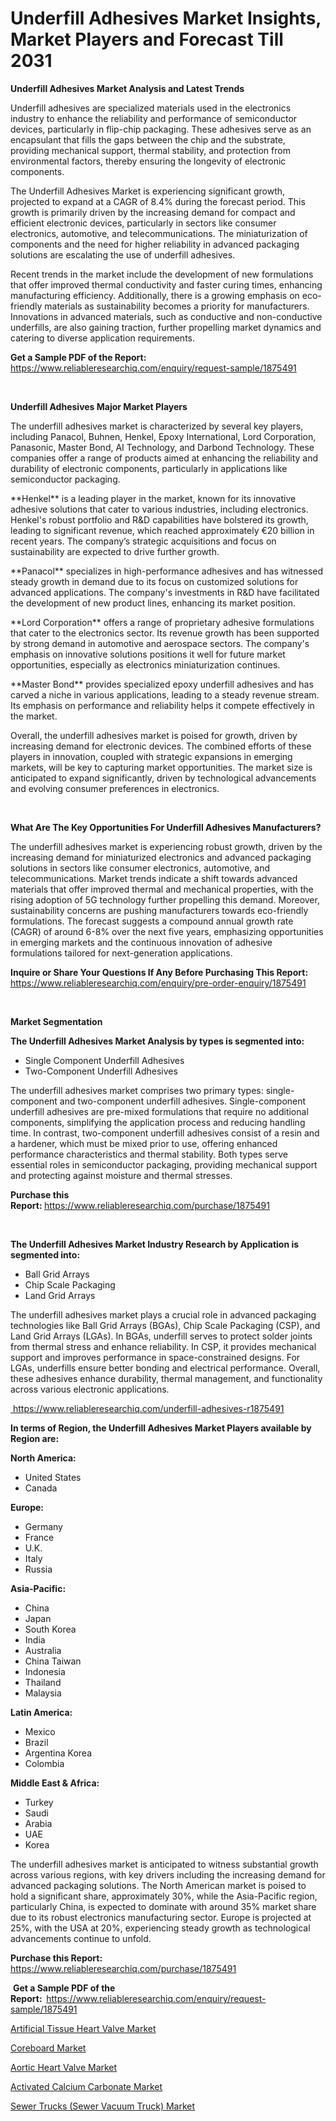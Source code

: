 <p><h1>Underfill Adhesives Market Insights, Market Players and Forecast Till 2031</h1></p><p><strong>Underfill Adhesives Market Analysis and Latest Trends</strong></p>
<p><p>Underfill adhesives are specialized materials used in the electronics industry to enhance the reliability and performance of semiconductor devices, particularly in flip-chip packaging. These adhesives serve as an encapsulant that fills the gaps between the chip and the substrate, providing mechanical support, thermal stability, and protection from environmental factors, thereby ensuring the longevity of electronic components.</p><p>The Underfill Adhesives Market is experiencing significant growth, projected to expand at a CAGR of 8.4% during the forecast period. This growth is primarily driven by the increasing demand for compact and efficient electronic devices, particularly in sectors like consumer electronics, automotive, and telecommunications. The miniaturization of components and the need for higher reliability in advanced packaging solutions are escalating the use of underfill adhesives.</p><p>Recent trends in the market include the development of new formulations that offer improved thermal conductivity and faster curing times, enhancing manufacturing efficiency. Additionally, there is a growing emphasis on eco-friendly materials as sustainability becomes a priority for manufacturers. Innovations in advanced materials, such as conductive and non-conductive underfills, are also gaining traction, further propelling market dynamics and catering to diverse application requirements.</p></p>
<p><strong>Get a Sample PDF of the Report:&nbsp;</strong> <a href="https://www.reliableresearchiq.com/enquiry/request-sample/1875491?utm_campaign=1119&utm_medium=2&utm_source=Github&utm_content=ia&utm_term=11112024&utm_id=underfill-adhesives">https://www.reliableresearchiq.com/enquiry/request-sample/1875491</a></p>
<p>&nbsp;</p>
<p><strong>Underfill Adhesives Major Market Players</strong></p>
<p><p>The underfill adhesives market is characterized by several key players, including Panacol, Buhnen, Henkel, Epoxy International, Lord Corporation, Panasonic, Master Bond, AI Technology, and Darbond Technology. These companies offer a range of products aimed at enhancing the reliability and durability of electronic components, particularly in applications like semiconductor packaging.</p><p>**Henkel** is a leading player in the market, known for its innovative adhesive solutions that cater to various industries, including electronics. Henkel's robust portfolio and R&D capabilities have bolstered its growth, leading to significant revenue, which reached approximately €20 billion in recent years. The company’s strategic acquisitions and focus on sustainability are expected to drive further growth.</p><p>**Panacol** specializes in high-performance adhesives and has witnessed steady growth in demand due to its focus on customized solutions for advanced applications. The company's investments in R&D have facilitated the development of new product lines, enhancing its market position.</p><p>**Lord Corporation** offers a range of proprietary adhesive formulations that cater to the electronics sector. Its revenue growth has been supported by strong demand in automotive and aerospace sectors. The company's emphasis on innovative solutions positions it well for future market opportunities, especially as electronics miniaturization continues.</p><p>**Master Bond** provides specialized epoxy underfill adhesives and has carved a niche in various applications, leading to a steady revenue stream. Its emphasis on performance and reliability helps it compete effectively in the market.</p><p>Overall, the underfill adhesives market is poised for growth, driven by increasing demand for electronic devices. The combined efforts of these players in innovation, coupled with strategic expansions in emerging markets, will be key to capturing market opportunities. The market size is anticipated to expand significantly, driven by technological advancements and evolving consumer preferences in electronics.</p></p>
<p>&nbsp;</p>
<p><strong>What Are The Key Opportunities For Underfill Adhesives Manufacturers?</strong></p>
<p><p>The underfill adhesives market is experiencing robust growth, driven by the increasing demand for miniaturized electronics and advanced packaging solutions in sectors like consumer electronics, automotive, and telecommunications. Market trends indicate a shift towards advanced materials that offer improved thermal and mechanical properties, with the rising adoption of 5G technology further propelling this demand. Moreover, sustainability concerns are pushing manufacturers towards eco-friendly formulations. The forecast suggests a compound annual growth rate (CAGR) of around 6-8% over the next five years, emphasizing opportunities in emerging markets and the continuous innovation of adhesive formulations tailored for next-generation applications.</p></p>
<p><strong>Inquire or Share Your Questions If Any Before Purchasing This Report:</strong> <a href="https://www.reliableresearchiq.com/enquiry/pre-order-enquiry/1875491?utm_campaign=1119&utm_medium=2&utm_source=Github&utm_content=ia&utm_term=11112024&utm_id=underfill-adhesives">https://www.reliableresearchiq.com/enquiry/pre-order-enquiry/1875491</a></p>
<p>&nbsp;</p>
<p><strong>Market Segmentation</strong></p>
<p><strong>The Underfill Adhesives Market Analysis by types is segmented into:</strong></p>
<p><ul><li>Single Component Underfill Adhesives</li><li>Two-Component Underfill Adhesives</li></ul></p>
<p><p>The underfill adhesives market comprises two primary types: single-component and two-component underfill adhesives. Single-component underfill adhesives are pre-mixed formulations that require no additional components, simplifying the application process and reducing handling time. In contrast, two-component underfill adhesives consist of a resin and a hardener, which must be mixed prior to use, offering enhanced performance characteristics and thermal stability. Both types serve essential roles in semiconductor packaging, providing mechanical support and protecting against moisture and thermal stresses.</p></p>
<p><strong>Purchase this Report:&nbsp;</strong><a href="https://www.reliableresearchiq.com/purchase/1875491?utm_campaign=1119&utm_medium=2&utm_source=Github&utm_content=ia&utm_term=11112024&utm_id=underfill-adhesives">https://www.reliableresearchiq.com/purchase/1875491</a></p>
<p>&nbsp;</p>
<p><strong>The Underfill Adhesives Market Industry Research by Application is segmented into:</strong></p>
<p><ul><li>Ball Grid Arrays</li><li>Chip Scale Packaging</li><li>Land Grid Arrays</li></ul></p>
<p><p>The underfill adhesives market plays a crucial role in advanced packaging technologies like Ball Grid Arrays (BGAs), Chip Scale Packaging (CSP), and Land Grid Arrays (LGAs). In BGAs, underfill serves to protect solder joints from thermal stress and enhance reliability. In CSP, it provides mechanical support and improves performance in space-constrained designs. For LGAs, underfills ensure better bonding and electrical performance. Overall, these adhesives enhance durability, thermal management, and functionality across various electronic applications.</p></p>
<p><a href="https://www.reliableresearchiq.com/underfill-adhesives-r1875491?utm_campaign=1119&utm_medium=2&utm_source=Github&utm_content=ia&utm_term=11112024&utm_id=underfill-adhesives">&nbsp;https://www.reliableresearchiq.com/underfill-adhesives-r1875491</a></p>
<p><strong>In terms of Region, the Underfill Adhesives Market Players available by Region are:</strong></p>
<p>
    <p> <strong> North America: </strong>
        <ul>
            <li>United States</li>
            <li>Canada</li>
        </ul>
        </p> 
    <p> <strong> Europe: </strong>
        <ul>
            <li>Germany</li>
            <li>France</li>
            <li>U.K.</li>
            <li>Italy</li>
            <li>Russia</li>
        </ul>
        </p> 
    <p> <strong> Asia-Pacific: </strong>
        <ul>
            <li>China</li>
            <li>Japan</li>
            <li>South Korea</li>
            <li>India</li>
            <li>Australia</li>
            <li>China Taiwan</li>
            <li>Indonesia</li>
            <li>Thailand</li>
            <li>Malaysia</li>
        </ul>
        </p> 
    <p> <strong> Latin America: </strong>
        <ul>
            <li>Mexico</li>
            <li>Brazil</li>
            <li>Argentina Korea</li>
            <li>Colombia</li>
        </ul>
        </p> 
    <p> <strong> Middle East & Africa: </strong>
        <ul>
            <li>Turkey</li>
            <li>Saudi</li>
            <li>Arabia</li>
            <li>UAE</li>
            <li>Korea</li>
        </ul>
    </p>
    </p>
<p><p>The underfill adhesives market is anticipated to witness substantial growth across various regions, with key drivers including the increasing demand for advanced packaging solutions. The North American market is poised to hold a significant share, approximately 30%, while the Asia-Pacific region, particularly China, is expected to dominate with around 35% market share due to its robust electronics manufacturing sector. Europe is projected at 25%, with the USA at 20%, experiencing steady growth as technological advancements continue to unfold.</p></p>
<p><strong>Purchase this Report: </strong><a href="https://www.reliableresearchiq.com/purchase/1875491?utm_campaign=1119&utm_medium=2&utm_source=Github&utm_content=ia&utm_term=11112024&utm_id=underfill-adhesives">https://www.reliableresearchiq.com/purchase/1875491</a></p>
<p>&nbsp;<strong>Get a Sample PDF of the Report:&nbsp;&nbsp;</strong><a href="https://www.reliableresearchiq.com/enquiry/request-sample/1875491?utm_campaign=1119&utm_medium=2&utm_source=Github&utm_content=ia&utm_term=11112024&utm_id=underfill-adhesives">https://www.reliableresearchiq.com/enquiry/request-sample/1875491</a></p>
<p><strong></strong></p>
<p><p><a href="https://issuu.com/reportprime-2/docs/artificial-tissue-heart-valve-marke_b8db12363482be?utm_campaign=1119&utm_medium=2&utm_source=Github&utm_content=ia&utm_term=11112024&utm_id=underfill-adhesives">Artificial Tissue Heart Valve Market</a></p><p><a href="https://github.com/lmorisekv5e/Market-Research-Report-List-1/blob/main/coreboard-market.md?utm_campaign=1119&utm_medium=2&utm_source=Github&utm_content=ia&utm_term=11112024&utm_id=underfill-adhesives">Coreboard Market</a></p><p><a href="https://issuu.com/reportprime-2/docs/aortic-heart-valve-market-size-2030_dbcfb461ca58c3?utm_campaign=1119&utm_medium=2&utm_source=Github&utm_content=ia&utm_term=11112024&utm_id=underfill-adhesives">Aortic Heart Valve Market</a></p><p><a href="https://github.com/erskinemm93/Market-Research-Report-List-1/blob/main/activated-calcium-carbonate-market.md?utm_campaign=1119&utm_medium=2&utm_source=Github&utm_content=ia&utm_term=11112024&utm_id=underfill-adhesives">Activated Calcium Carbonate Market</a></p><p><a href="https://www.linkedin.com/pulse/booming-sewer-trucks-vacuum-truck-market-sector-analysis-growth-j1sqf?utm_campaign=1119&utm_medium=2&utm_source=Github&utm_content=ia&utm_term=11112024&utm_id=underfill-adhesives">Sewer Trucks (Sewer Vacuum Truck) Market</a></p></p>